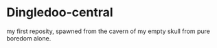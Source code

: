 # Dingledoo-central
my first reposity, spawned from the cavern of my empty skull from pure boredom alone.
